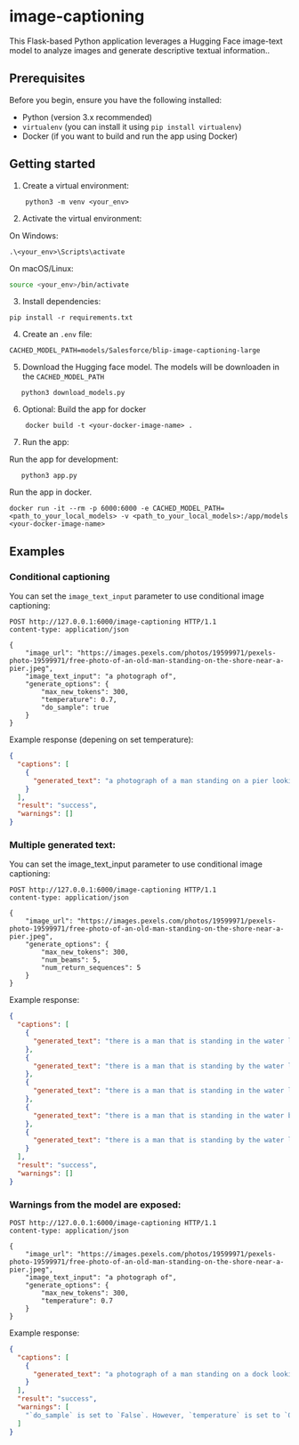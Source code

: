 # image-captioning

This Flask-based Python application leverages a Hugging Face image-text model to analyze images and generate descriptive textual information..

## Prerequisites

Before you begin, ensure you have the following installed:

- Python (version 3.x recommended)
- `virtualenv` (you can install it using `pip install virtualenv`)
- Docker (if you want to build and run the app using Docker)

## Getting started

1. Create a virtual environment:

```pwsh
    python3 -m venv <your_env>
```

2. Activate the virtual environment:

On Windows:

```pwsh
.\<your_env>\Scripts\activate
```

On macOS/Linux:

```bash
source <your_env>/bin/activate
```

3. Install dependencies:

```pwsh
pip install -r requirements.txt
```

4. Create an `.env` file:

```
CACHED_MODEL_PATH=models/Salesforce/blip-image-captioning-large
```

5. Download the Hugging face model. The models will be downloaden in the `CACHED_MODEL_PATH`

```pwsh
   python3 download_models.py
```

6. Optional: Build the app for docker

```pwsh
    docker build -t <your-docker-image-name> .
```

7. Run the app:

Run the app for development:

```pwsh
   python3 app.py
```

Run the app in docker.

```pwsh
docker run -it --rm -p 6000:6000 -e CACHED_MODEL_PATH=<path_to_your_local_models> -v <path_to_your_local_models>:/app/models <your-docker-image-name>
```

## Examples

### Conditional captioning

You can set the `image_text_input` parameter to use conditional image captioning:

```http
POST http://127.0.0.1:6000/image-captioning HTTP/1.1
content-type: application/json

{
    "image_url": "https://images.pexels.com/photos/19599971/pexels-photo-19599971/free-photo-of-an-old-man-standing-on-the-shore-near-a-pier.jpeg",
    "image_text_input": "a photograph of",
    "generate_options": {
        "max_new_tokens": 300,
        "temperature": 0.7,
        "do_sample": true
    }
}
```

Example response (depening on set temperature):

```json
{
  "captions": [
    {
      "generated_text": "a photograph of a man standing on a pier looking at a boat"
    }
  ],
  "result": "success",
  "warnings": []
}
```

### Multiple generated text:

You can set the image_text_input parameter to use conditional image captioning:

```http
POST http://127.0.0.1:6000/image-captioning HTTP/1.1
content-type: application/json

{
    "image_url": "https://images.pexels.com/photos/19599971/pexels-photo-19599971/free-photo-of-an-old-man-standing-on-the-shore-near-a-pier.jpeg",
    "generate_options": {
        "max_new_tokens": 300,
        "num_beams": 5,
        "num_return_sequences": 5
    }
}
```

Example response:

```json
{
  "captions": [
    {
      "generated_text": "there is a man that is standing in the water looking at the water"
    },
    {
      "generated_text": "there is a man that is standing by the water looking at the water"
    },
    {
      "generated_text": "there is a man that is standing in the water looking at a boat"
    },
    {
      "generated_text": "there is a man that is standing in the water by the dock"
    },
    {
      "generated_text": "there is a man that is standing by the water looking at something"
    }
  ],
  "result": "success",
  "warnings": []
}
```

### Warnings from the model are exposed:

```http
POST http://127.0.0.1:6000/image-captioning HTTP/1.1
content-type: application/json

{
    "image_url": "https://images.pexels.com/photos/19599971/pexels-photo-19599971/free-photo-of-an-old-man-standing-on-the-shore-near-a-pier.jpeg",
    "image_text_input": "a photograph of",
    "generate_options": {
        "max_new_tokens": 300,
        "temperature": 0.7
    }
}
```

Example response:

```json
{
  "captions": [
    {
      "generated_text": "a photograph of a man standing on a dock looking out at the water"
    }
  ],
  "result": "success",
  "warnings": [
    "`do_sample` is set to `False`. However, `temperature` is set to `0.7` -- this flag is only used in sample-based generation modes. You should set `do_sample=True` or unset `temperature`."
  ]
}
```
